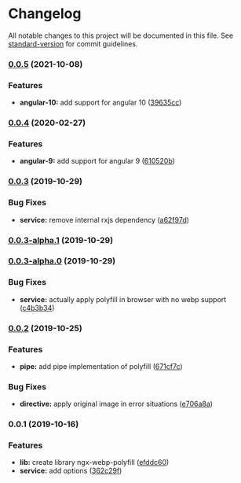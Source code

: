 # Changelog

All notable changes to this project will be documented in this file. See [standard-version](https://github.com/conventional-changelog/standard-version) for commit guidelines.

### [0.0.5](https://github.com/turnstileweb/ngx-webp-polyfill/compare/v0.0.4...v0.0.5) (2021-10-08)


### Features

* **angular-10:** add support for angular 10 ([39635cc](https://github.com/turnstileweb/ngx-webp-polyfill/commit/39635cc6421d49b128963b6d1a30b082eacdf5f0))

### [0.0.4](https://github.com/turnstileweb/ngx-webp-polyfill/compare/v0.0.3...v0.0.4) (2020-02-27)


### Features

* **angular-9:** add support for angular 9 ([610520b](https://github.com/turnstileweb/ngx-webp-polyfill/commit/610520bea5e7f33d0099396d35f7808c0f2b0b9c))

### [0.0.3](https://github.com/turnstileweb/ngx-webp-polyfill/compare/v0.0.3-alpha.1...v0.0.3) (2019-10-29)


### Bug Fixes

* **service:** remove internal rxjs dependency ([a62f97d](https://github.com/turnstileweb/ngx-webp-polyfill/commit/a62f97d3886221a5fc2aebfe96a8d668b53240d9))

### [0.0.3-alpha.1](https://github.com/turnstileweb/ngx-webp-polyfill/compare/v0.0.3-alpha.0...v0.0.3-alpha.1) (2019-10-29)

### [0.0.3-alpha.0](https://github.com/turnstileweb/ngx-webp-polyfill/compare/v0.0.2...v0.0.3-alpha.0) (2019-10-29)


### Bug Fixes

* **service:** actually apply polyfill in browser with no webp support ([c4b3b34](https://github.com/turnstileweb/ngx-webp-polyfill/commit/c4b3b340cbe3133e2aed83ea9eee49b2df7ac5dd))

### [0.0.2](https://github.com/turnstileweb/ngx-webp-polyfill/compare/v0.0.1...v0.0.2) (2019-10-25)


### Features

* **pipe:** add pipe implementation of polyfill ([671cf7c](https://github.com/turnstileweb/ngx-webp-polyfill/commit/671cf7c78a828647317a7dc15a124fe8fcc10136))


### Bug Fixes

* **directive:** apply original image in error situations ([e706a8a](https://github.com/turnstileweb/ngx-webp-polyfill/commit/e706a8af2afe951741b51dddbcef1e2e599101dd))

### 0.0.1 (2019-10-16)


### Features

* **lib:** create library ngx-webp-polyfill ([efddc60](https://github.com/turnstileweb/ngx-webp-polyfill/commit/efddc60c1dfd1e616011226eb7082063c30582f9))
* **service:** add options ([362c29f](https://github.com/turnstileweb/ngx-webp-polyfill/commit/362c29fd6b8fb99e0deb33e1817eae078b0d8b2e))
